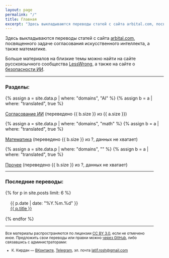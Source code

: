 ```yaml
---
layout: page
permalink: "/"
title: Главная
excerpt: "Здесь выкладываются переводы статей с сайта arbital.com, посвященного задаче согласования искусственного интеллекта, а также математике."
---
```

Здесь выкладываются переводы статей с сайта [arbital.com](https://arbital.com), посвященного задаче согласования искусственного интеллекта, а также математике.

Больше материалов на близкие темы можно найти на сайте русскоязычного сообщества [LessWrong](https://lesswrong.ru/), а также на сайте о [безопасности ИИ](https://aisafety.ru/).

<hr style="margin: 4px 0 0 0">

<h3><b>Разделы:</b></h3>

{% assign a = site.data.p | where: "domains", "AI" %}
{% assign b = a | where: "translated", true %}
<div class="post" style="margin:16px 16px 0 0"><a href="/explore/ai_alignment">Согласование ИИ</a> (переведено {{ b.size }} из {{ a.size }})</div>

{% assign a = site.data.p | where: "domains", "math" %}
{% assign b = a | where: "translated", true %}
<div class="post" style="margin:16px 16px 0 0"><a href="/explore/math">Математика</a> (переведено {{ b.size }} из ?, данных не хватает)<div>

{% assign a = site.data.p | where: "domains", "" %}
{% assign b = a | where: "translated", true %}
<div class="post" style="margin:16px 16px 0 0"><a href="/explore/other">Прочее</a> (переведено {{ b.size }} из ?, данных не хватает)<div>

<hr style="margin: 12px 0 0 0">

<h3><b>Последние переводы:</b></h3>

{% for p in site.posts limit: 6 %}
<div class="post" style="margin:16px">
<div class="post-date" style="margin:0">{{ p.date | date: "%Y.%m.%d" }}</div>
<a href="{{ p.url }}">{{ p.title }}</a>
</div>
{% endfor %}

<hr class="hrdark" style="margin-bottom: 16px">

<small>
Все материалы распространяются по лицензии <a href="https://creativecommons.org/licenses/by/3.0/deed.ru">CC BY 3.0</a>, если не отмечено иное. Предложить свои переводы или правки можно <a href="https://github.com/Arbital-RU/arbital-ru.github.io">через GitHub</a>, либо связавшись с администраторами:

<ul style="margin-top: 12px">
  <li>К. Кирдан — <a href="https://vk.com/latif_rosh">ВКонтакте</a>, <a href="https://t.me/KKirdan">Telegram</a>, эл. почта <a href="mailto:latif.rosh@gmail.com">latif.rosh@gmail.com</a></li>
</ul>
</small>
